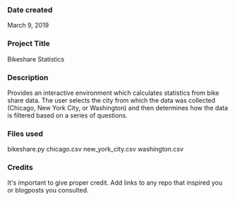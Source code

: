### Date created
March 9, 2019

### Project Title
Bikeshare Statistics

### Description
Provides an interactive environment which calculates statistics from bike share data. The user selects the city from which the data was collected (Chicago, New York City, or Washington) and then determines how the data is filtered based on a series of questions.

### Files used
bikeshare.py
chicago.csv
new_york_city.csv
washington.csv

### Credits
It's important to give proper credit. Add links to any repo that inspired you or blogposts you consulted.

